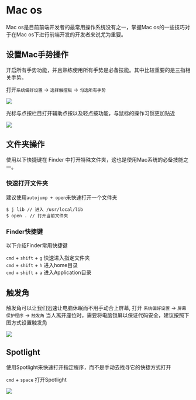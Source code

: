 # Mac os

Mac os是目前前端开发者的最常用操作系统没有之一，掌握Mac os的一些技巧对于在Mac os下进行前端开发的开发者来说尤为重要。

## 设置Mac手势操作

开启所有手势功能，并且熟练使用所有手势是必备技能。其中比较重要的是三指相关手势。

打开`系统偏好设置` -> `选择触控板` -> `勾选所有手势`

![](https://img.alicdn.com/tfs/TB18wuWXHj1gK0jSZFuXXcrHpXa-668-515.jpg)

光标与点按栏目打开辅助点按以及轻点按功能，与鼠标的操作习惯更加贴近

![](https://i.ibb.co/gtvxsFv/20190710222054.jpg)

## 文件夹操作

使用以下快捷键在 Finder 中打开特殊文件夹，这也是使用Mac系统的必备技能之一。  

### 快速打开文件夹

建议使用`autojump + open`来快速打开一个文件夹

```
$ j lib // 进入 /usr/local/lib
$ open . // 打开当前文件夹
```

### Finder快捷键 

以下介绍Finder常用快捷键

`cmd` + `shift` + `g` 快速进入指定文件夹  
`cmd` + `shift` + `h` 进入home目录  
`cmd` + `shift` + `a` 进入Application目录  

## 触发角

触发角可以让我们迅速让电脑休眠而不用手动合上屏幕, 打开 `系统偏好设置` -> `屏幕保护程序` -> `触发角` 当人离开座位时，需要将电脑锁屏以保证代码安全，建议按照下图方式设置触发角

![](https://img.alicdn.com/tfs/TB1AqoeXUH1gK0jSZSyXXXtlpXa-1224-398.png)

## Spotlight

使用Spotlight来快速打开指定程序，而不是手动去找寻它的快捷方式打开

`cmd` + `space` 打开Spotlight

![](https://i.ibb.co/0mjCPGP/20190710223816.jpg)
